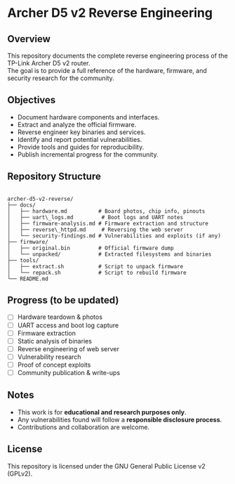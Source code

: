 # Archer D5 v2 Reverse Engineering

## Overview
This repository documents the complete reverse engineering process of the TP-Link Archer D5 v2 router.  
The goal is to provide a full reference of the hardware, firmware, and security research for the community.

## Objectives
- Document hardware components and interfaces.
- Extract and analyze the official firmware.
- Reverse engineer key binaries and services.
- Identify and report potential vulnerabilities.
- Provide tools and guides for reproducibility.
- Publish incremental progress for the community.

## Repository Structure
```

archer-d5-v2-reverse/
├── docs/
│   ├── hardware.md          # Board photos, chip info, pinouts
│   ├── uart\_logs.md         # Boot logs and UART notes
│   ├── firmware-analysis.md # Firmware extraction and structure
│   ├── reverse\_httpd.md     # Reversing the web server
│   └── security-findings.md # Vulnerabilities and exploits (if any)
├── firmware/
│   ├── original.bin         # Official firmware dump
│   └── unpacked/            # Extracted filesystems and binaries
├── tools/
│   ├── extract.sh           # Script to unpack firmware
│   └── repack.sh            # Script to rebuild firmware
└── README.md

```

## Progress (to be updated)
- [ ] Hardware teardown & photos
- [ ] UART access and boot log capture
- [ ] Firmware extraction
- [ ] Static analysis of binaries
- [ ] Reverse engineering of web server
- [ ] Vulnerability research
- [ ] Proof of concept exploits
- [ ] Community publication & write-ups

## Notes
- This work is for **educational and research purposes only**.  
- Any vulnerabilities found will follow a **responsible disclosure process**.  
- Contributions and collaboration are welcome.

## License
This repository is licensed under the GNU General Public License v2 (GPLv2).